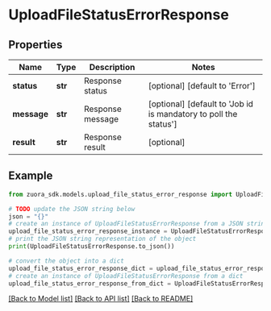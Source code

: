 # UploadFileStatusErrorResponse


## Properties

Name | Type | Description | Notes
------------ | ------------- | ------------- | -------------
**status** | **str** | Response status | [optional] [default to 'Error']
**message** | **str** | Response message | [optional] [default to 'Job id is mandatory to poll the status']
**result** | **str** | Response result | [optional] 

## Example

```python
from zuora_sdk.models.upload_file_status_error_response import UploadFileStatusErrorResponse

# TODO update the JSON string below
json = "{}"
# create an instance of UploadFileStatusErrorResponse from a JSON string
upload_file_status_error_response_instance = UploadFileStatusErrorResponse.from_json(json)
# print the JSON string representation of the object
print(UploadFileStatusErrorResponse.to_json())

# convert the object into a dict
upload_file_status_error_response_dict = upload_file_status_error_response_instance.to_dict()
# create an instance of UploadFileStatusErrorResponse from a dict
upload_file_status_error_response_from_dict = UploadFileStatusErrorResponse.from_dict(upload_file_status_error_response_dict)
```
[[Back to Model list]](../README.md#documentation-for-models) [[Back to API list]](../README.md#documentation-for-api-endpoints) [[Back to README]](../README.md)


